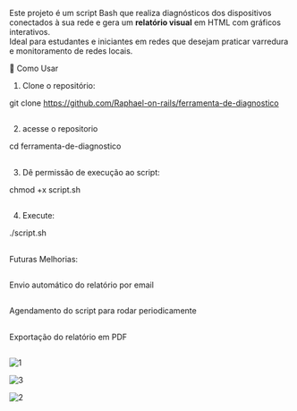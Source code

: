 Este projeto é um script Bash que realiza diagnósticos dos dispositivos conectados à sua rede e gera um **relatório visual** em HTML com gráficos interativos.  
Ideal para estudantes e iniciantes em redes que desejam praticar varredura e monitoramento de redes locais.

📂 Como Usar

1. Clone o repositório:


  git clone https://github.com/Raphael-on-rails/ferramenta-de-diagnostico
##

2. acesse o repositorio
   
  cd ferramenta-de-diagnostico
##
3. Dê permissão de execução ao script:

  chmod +x script.sh
  ##

4. Execute:

  ./script.sh


##



Futuras Melhorias:

##
Envio automático do relatório por email
##

Agendamento do script para rodar periodicamente
##

Exportação do relatório em PDF

##


![1](https://github.com/user-attachments/assets/9f8b0755-d7b0-4f26-a494-a5519dcf5b6a)


![3](https://github.com/user-attachments/assets/2f834600-78ed-4f57-9a43-bb2baa3d9c8e)


![2](https://github.com/user-attachments/assets/fbaab483-7521-4581-8260-5a3bfd10d365)


